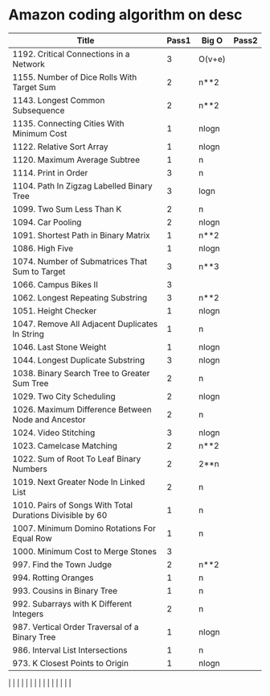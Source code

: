 # Amazon coding algorithm on desc

| Title | Pass1 | Big O | Pass2 |
| ----- | ----- | ----- | ----- |
|1192. Critical Connections in a Network|3|O(v+e)|
|1155. Number of Dice Rolls With Target Sum|2|n**2|
|1143. Longest Common Subsequence|2|n**2|
|1135. Connecting Cities With Minimum Cost|1|nlogn|
|1122. Relative Sort Array|1|nlogn|
|1120. Maximum Average Subtree|1|n|
|1114. Print in Order|3|n|
|1104. Path In Zigzag Labelled Binary Tree|3|logn|
|1099. Two Sum Less Than K|2|n|
|1094. Car Pooling|2|nlogn|
|1091. Shortest Path in Binary Matrix|1|n**2|
|1086. High Five|1|nlogn|
|1074. Number of Submatrices That Sum to Target|3|n**3|
|1066. Campus Bikes II|3|
|1062. Longest Repeating Substring|3|n**2|
|1051. Height Checker|1|nlogn|
|1047. Remove All Adjacent Duplicates In String|1|n|
|1046. Last Stone Weight|1|nlogn|
|1044. Longest Duplicate Substring|3|nlogn|
|1038. Binary Search Tree to Greater Sum Tree|2|n|
|1029. Two City Scheduling|2|nlogn|
|1026. Maximum Difference Between Node and Ancestor|2|n|
|1024. Video Stitching|3|nlogn|
|1023. Camelcase Matching|2|n**2|
|1022. Sum of Root To Leaf Binary Numbers|2|2**n|
|1019. Next Greater Node In Linked List|2|n|
|1010. Pairs of Songs With Total Durations Divisible by 60|1|n|
|1007. Minimum Domino Rotations For Equal Row|1|n|
|1000. Minimum Cost to Merge Stones|3|
|997. Find the Town Judge|2|n**2|
|994. Rotting Oranges|1|n|
|993. Cousins in Binary Tree|1|n|
|992. Subarrays with K Different Integers|2|n|
|987. Vertical Order Traversal of a Binary Tree|1|nlogn|
|986. Interval List Intersections|1|n|
|973. K Closest Points to Origin|1|nlogn|
|
|
|
|
|
|
|
|
|
|
|
|
|
|
|

